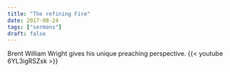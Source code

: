 ```yaml
---
title: "The refining Fire"
date: 2017-08-24
tags: ["sermons"]
draft: false
---
```

Brent William Wright gives his unique preaching perspective.
{{< youtube 6YL3igRSZsk >}}